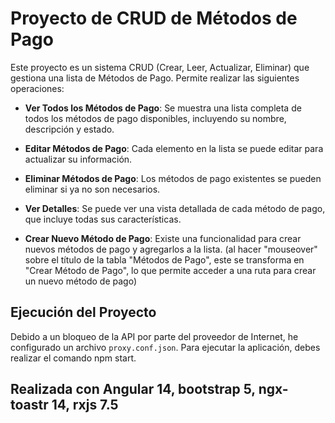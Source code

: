 # Proyecto de CRUD de Métodos de Pago

Este proyecto es un sistema CRUD (Crear, Leer, Actualizar, Eliminar) que gestiona una lista de Métodos de Pago. Permite realizar las siguientes operaciones:

- **Ver Todos los Métodos de Pago**: Se muestra una lista completa de todos los métodos de pago disponibles, incluyendo su nombre, descripción y estado.

- **Editar Métodos de Pago**: Cada elemento en la lista se puede editar para actualizar su información.

- **Eliminar Métodos de Pago**: Los métodos de pago existentes se pueden eliminar si ya no son necesarios.

- **Ver Detalles**: Se puede ver una vista detallada de cada método de pago, que incluye todas sus características.

- **Crear Nuevo Método de Pago**: Existe una funcionalidad para crear nuevos métodos de pago y agregarlos a la lista.
(al hacer "mouseover" sobre el título de la tabla "Métodos de Pago", este se transforma en "Crear Método de Pago", lo que permite acceder a una ruta para crear un nuevo método de pago)

## Ejecución del Proyecto

Debido a un bloqueo de la API por parte del proveedor de Internet, he configurado un archivo `proxy.conf.json`. Para ejecutar la aplicación, debes realizar el comando npm start.

## Realizada con Angular 14, bootstrap 5, ngx-toastr 14, rxjs 7.5
